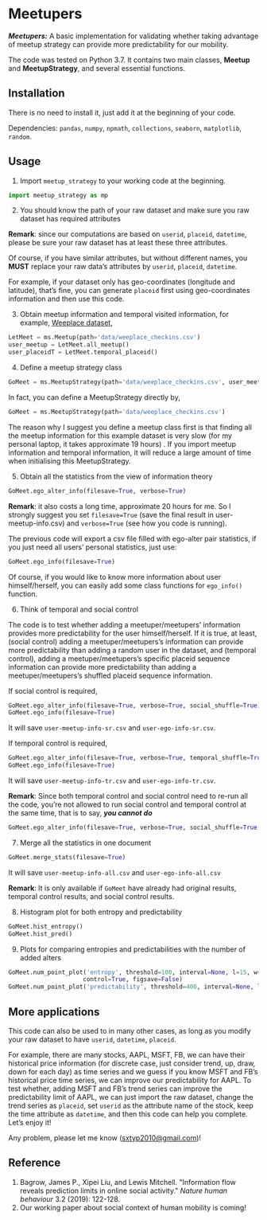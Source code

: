 # Meetupers

***Meetupers:*** A basic implementation for validating whether taking advantage of meetup strategy can provide more predictability for our mobility.



The code was tested on Python 3.7. It contains two main classes, **Meetup** and **MeetupStrategy**, and several essential functions.



## Installation

There is no need to install it, just add it at the beginning of your code.



Dependencies: `pandas`, `numpy`, `npmath`, `collections`, `seaborn`, `matplotlib`, `random`.



## Usage

1. Import `meetup_strategy` to your working code at the beginning.

```python
import meetup_strategy as mp
```

2. You should know the path of your raw dataset and make sure you raw dataset has required attributes

**Remark**: since our computations are based on `userid`, `placeid`, `datetime`, please be sure your raw dataset has at least these three attributes.

Of course, if you have similar attributes, but without different names, you **MUST** replace your raw data’s attributes by `userid`, `placeid`, `datetime`. 

For example, if your dataset only has geo-coordinates (longitude and latitude), that’s fine, you can generate `placeid` first using geo-coordinates information and then use this code.

3. Obtain meetup information and temporal visited information, for example, [Weeplace dataset](https://drive.google.com/file/d/0BzpKyxX1dqTYYzRmUXRZMWloblU/view),

```python
LetMeet = ms.Meetup(path='data/weeplace_checkins.csv')
user_meetup = LetMeet.all_meetup()
user_placeidT = LetMeet.temporal_placeid()
```

4. Define a meetup strategy class

```python
GoMeet = ms.MeetupStrategy(path='data/weeplace_checkins.csv', user_meetup=user_meetup, placeidT=user_placeidT)
```

In fact, you can define a MeetupStrategy directly by,

```python
GoMeet = ms.MeetupStrategy(path='data/weeplace_checkins.csv')
```

The reason why I suggest you define a meetup class first is that finding all the meetup information for this example dataset is very slow (for my personal laptop, it takes approximate 19 hours) . If you import meetup information and temporal information, it will reduce a large amount of time when initialising this MeetupStrategy.

5. Obtain all the statistics from the view of information theory

```python
GoMeet.ego_alter_info(filesave=True, verbose=True)
```

**Remark**: it also costs a long time, approximate 20 hours for me. So I strongly suggest you set `filesave=True` (save the final result in user-meetup-info.csv) and `verbose=True` (see how you code is running).

The previous code will export a csv file filled with ego-alter pair statistics, if you just need all users’ personal statistics, just use:

```python
GoMeet.ego_info(filesave=True)
```

Of course, if you would like to know more information about user himself/herself, you can easily add some class functions for `ego_info()` function.

6. Think of temporal and social control

The code is to test whether adding a meetuper/meetupers’ information provides more predictability for the user himself/herself. If it is true, at least, (social control) adding a meetuper/meetupers’s information can provide more predictability than adding a random user in the dataset, and (temporal control), adding a meetuper/meetupers’s specific placeid sequence information can provide more predictability than adding a meetuper/meetupers’s shuffled placeid sequence information. 

If social control is required, 

```python
GoMeet.ego_alter_info(filesave=True, verbose=True, social_shuffle=True)
GoMeet.ego_info(filesave=True)
```

It will save `user-meetup-info-sr.csv` and `user-ego-info-sr.csv`.

If temporal control is required,

```python
GoMeet.ego_alter_info(filesave=True, verbose=True, temporal_shuffle=True)
GoMeet.ego_info(filesave=True)
```

It will save `user-meetup-info-tr.csv` and `user-ego-info-tr.csv`.

**Remark**: Since both temporal control and social control need to re-run all the code, you’re not allowed to run social control and temporal control at the same time, that is to say, ***you cannot do***

```python
GoMeet.ego_alter_info(filesave=True, verbose=True, social_shuffle=True, temporal_shuffle=True)
```

7. Merge all the statistics in one document

```python
GoMeet.merge_stats(filesave=True)
```

It will save `user-meetup-info-all.csv` and `user-ego-info-all.csv`

**Remark**: It is only available if `GoMeet` have already had original results, temporal control results, and social control results.

8. Histogram plot for both entropy and predictability

```python
GoMeet.hist_entropy()
GoMeet.hist_pred()
```

9. Plots for comparing entropies and predictabilities with the number of added alters

```python
GoMeet.num_point_plot('entropy', threshold=100, interval=None, l=15, w=6, mode='paper',
                     control=True, figsave=False)
GoMeet.num_point_plot('predictability', threshold=400, interval=None, l=15, w=6, mode='paper', control=True, figsave=False)
```



## More applications

This code can also be used to in many other cases, as long as you modify your raw dataset to have `userid`, `datetime`, `placeid`. 

For example, there are many stocks, AAPL, MSFT, FB, we can have their historical price information (for discrete case, just consider trend, up, draw, down for each day) as time series and we guess if you know MSFT and FB’s historical price time series, we can improve our predictability for AAPL.  To test whether, adding MSFT and FB’s trend series can improve the predictability limit of AAPL, we can just import the raw dataset, change the trend series as `placeid`, set `userid` as the attribute name of the stock, keep the time attribute as `datetime`, and then this code can help you complete. Let’s enjoy it!



Any problem, please let me know (sxtyp2010@gmail.com)!



## Reference



1. Bagrow, James P., Xipei Liu, and Lewis Mitchell. "Information flow reveals prediction limits in online social activity." *Nature human behaviour* 3.2 (2019): 122-128.
2.  Our working paper about social context of human mobility is coming!
